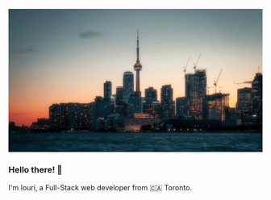 ![Toronto background](https://github.com/iourivolkov/iourivolkov/blob/main/toronto.png?raw=true)



### Hello there! 👋

I'm Iouri, a Full-Stack web developer from 🇨🇦 Toronto. 











